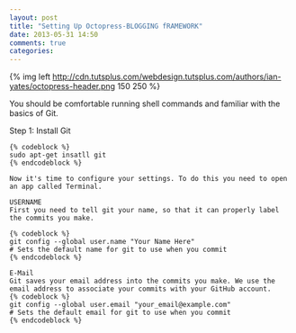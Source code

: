 ```yaml
---
layout: post
title: "Setting Up Octopress-BLOGGING fRAMEWORK"
date: 2013-05-31 14:50
comments: true
categories: 
---
```

{% img left http://cdn.tutsplus.com/webdesign.tutsplus.com/authors/ian-yates/octopress-header.png 150 250 %}


 You should be comfortable running shell commands and familiar with the basics of Git.

Step 1: Install Git
	
	{% codeblock %}
	sudo apt-get insatll git
	{% endcodeblock %}
	
	Now it's time to configure your settings. To do this you need to open an app called Terminal.

	USERNAME
	First you need to tell git your name, so that it can properly label the commits you make.
	
	{% codeblock %}
	git config --global user.name "Your Name Here"
	# Sets the default name for git to use when you commit
	{% endcodeblock %}
	
	E-Mail
	Git saves your email address into the commits you make. We use the email address to associate your commits with your GitHub account.
	{% codeblock %}
	git config --global user.email "your_email@example.com"
	# Sets the default email for git to use when you commit
	{% endcodeblock %}
